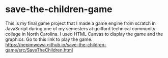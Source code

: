 # save-the-children-game
This is my final game project that I made a game engine from scratch in JavaScript during one of my semesters at guilford technical community college in North Carolina. I used HTML Canvas to display the game and the graphics.
Go to this link to play the game. 
https://nepimwewa.github.io/save-the-children-game/src/SaveTheChildren.html
